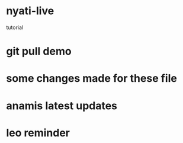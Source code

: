 # nyati-live
tutorial
# git pull demo 
# some changes made for these file
# anamis latest updates
# leo reminder